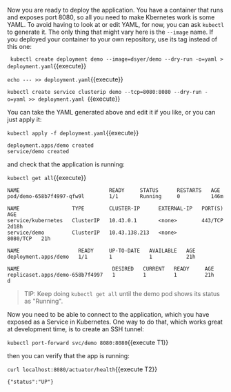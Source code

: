 
Now you are ready to deploy the application. You have a container that runs and exposes port 8080, so all you need to make Kbernetes work is some YAML. To avoid having to look at or edit YAML, for now, you can ask `kubectl` to generate it. The only thing that might vary here is the `--image` name. If you deployed your container to your own repository, use its tag instead of this one:

`
kubectl create deployment demo --image=dsyer/demo --dry-run -o=yaml > deployment.yaml`{{execute}}

`echo --- >> deployment.yaml`{{execute}}

`kubectl create service clusterip demo --tcp=8080:8080 --dry-run -o=yaml >> deployment.yaml
`{{execute}}

You can take the YAML generated above and edit it if you like, or you can just apply it:

`kubectl apply -f deployment.yaml`{{execute}}

```
deployment.apps/demo created
service/demo created
```

and check that the application is running:

`kubectl get all`{{execute}}

```
NAME                             READY     STATUS      RESTARTS   AGE
pod/demo-658b7f4997-qfw9l        1/1       Running     0          146m

NAME                 TYPE        CLUSTER-IP      EXTERNAL-IP   PORT(S)    AGE
service/kubernetes   ClusterIP   10.43.0.1       <none>        443/TCP    2d18h
service/demo         ClusterIP   10.43.138.213   <none>        8080/TCP   21h

NAME                   READY     UP-TO-DATE   AVAILABLE   AGE
deployment.apps/demo   1/1       1            1           21h

NAME                              DESIRED   CURRENT   READY     AGE
replicaset.apps/demo-658b7f4997   1         1         1         21h
d
```

> TIP: Keep doing `kubectl get all` until the demo pod shows its status as "Running".

Now you need to be able to connect to the application, which you have exposed as a Service in Kubernetes. One way to do that, which works great at development time, is to create an SSH tunnel:

`kubectl port-forward svc/demo 8080:8080`{{execute T1}}

then you can verify that the app is running:

`curl localhost:8080/actuator/health`{{execute T2}}

```
{"status":"UP"}
```